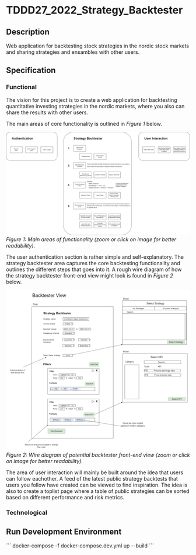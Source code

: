 # TDDD27_2022_Strategy_Backtester

## Description
Web application for backtesting stock strategies in the nordic stock markets and sharing strategies and ensambles with other users.



## Specification
### Functional
The vision for this project is to create a web application for backtesting quantitative investing strategies in the nordic markets, where you also can share the results with other users. 

The main areas of core functionality is outlined in *Figure 1* below. 

![alt text](/documents%20and%20diagrams/Functional%20Specification%20Diagram.png)
*Figure 1: Main areas of functionality (zoom or click on image for better readability).*

The user authentication section is rather simple and self-explanatory. The strategy backtester area captures the core backtesting functionality and outlines the different steps that goes into it. A rough wire diagram of how the strategy backtester front-end view might look is found in *Figure 2* below.

![alt text](/documents%20and%20diagrams/Backtester%20View.png)
*Figure 2: Wire diagram of potential backtester front-end view (zoom or click on image for better readability).*

The area of user interaction will mainly be built around the idea that users can follow eachother. A feed of the latest public strategy backtests that users you follow have created can be viewed to find inspiration. The idea is also to create a toplist page where a table of public strategies can be sorted based on different performance and risk metrics. 

### Technological

## Run Development Environment
´´´
docker-compose -f docker-compose.dev.yml up --build
´´´